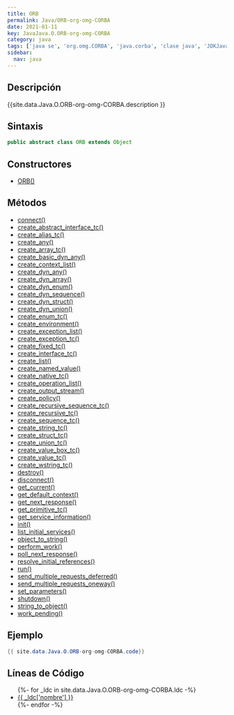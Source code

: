 ```yaml
---
title: ORB
permalink: Java/ORB-org-omg-CORBA
date: 2021-01-11
key: JavaJava.O.ORB-org-omg-CORBA
category: java
tags: ['java se', 'org.omg.CORBA', 'java.corba', 'clase java', 'JDKJava 1.2']
sidebar: 
  nav: java
---
```


## Descripción
{{site.data.Java.O.ORB-org-omg-CORBA.description }}

## Sintaxis
~~~java
public abstract class ORB extends Object
~~~

## Constructores
* [ORB()](/Java/ORB-org-omg-CORBA/ORB/)

## Métodos
* [connect()](/Java/ORB-org-omg-CORBA/connect)
* [create_abstract_interface_tc()](/Java/ORB-org-omg-CORBA/create_abstract_interface_tc)
* [create_alias_tc()](/Java/ORB-org-omg-CORBA/create_alias_tc)
* [create_any()](/Java/ORB-org-omg-CORBA/create_any)
* [create_array_tc()](/Java/ORB-org-omg-CORBA/create_array_tc)
* [create_basic_dyn_any()](/Java/ORB-org-omg-CORBA/create_basic_dyn_any)
* [create_context_list()](/Java/ORB-org-omg-CORBA/create_context_list)
* [create_dyn_any()](/Java/ORB-org-omg-CORBA/create_dyn_any)
* [create_dyn_array()](/Java/ORB-org-omg-CORBA/create_dyn_array)
* [create_dyn_enum()](/Java/ORB-org-omg-CORBA/create_dyn_enum)
* [create_dyn_sequence()](/Java/ORB-org-omg-CORBA/create_dyn_sequence)
* [create_dyn_struct()](/Java/ORB-org-omg-CORBA/create_dyn_struct)
* [create_dyn_union()](/Java/ORB-org-omg-CORBA/create_dyn_union)
* [create_enum_tc()](/Java/ORB-org-omg-CORBA/create_enum_tc)
* [create_environment()](/Java/ORB-org-omg-CORBA/create_environment)
* [create_exception_list()](/Java/ORB-org-omg-CORBA/create_exception_list)
* [create_exception_tc()](/Java/ORB-org-omg-CORBA/create_exception_tc)
* [create_fixed_tc()](/Java/ORB-org-omg-CORBA/create_fixed_tc)
* [create_interface_tc()](/Java/ORB-org-omg-CORBA/create_interface_tc)
* [create_list()](/Java/ORB-org-omg-CORBA/create_list)
* [create_named_value()](/Java/ORB-org-omg-CORBA/create_named_value)
* [create_native_tc()](/Java/ORB-org-omg-CORBA/create_native_tc)
* [create_operation_list()](/Java/ORB-org-omg-CORBA/create_operation_list)
* [create_output_stream()](/Java/ORB-org-omg-CORBA/create_output_stream)
* [create_policy()](/Java/ORB-org-omg-CORBA/create_policy)
* [create_recursive_sequence_tc()](/Java/ORB-org-omg-CORBA/create_recursive_sequence_tc)
* [create_recursive_tc()](/Java/ORB-org-omg-CORBA/create_recursive_tc)
* [create_sequence_tc()](/Java/ORB-org-omg-CORBA/create_sequence_tc)
* [create_string_tc()](/Java/ORB-org-omg-CORBA/create_string_tc)
* [create_struct_tc()](/Java/ORB-org-omg-CORBA/create_struct_tc)
* [create_union_tc()](/Java/ORB-org-omg-CORBA/create_union_tc)
* [create_value_box_tc()](/Java/ORB-org-omg-CORBA/create_value_box_tc)
* [create_value_tc()](/Java/ORB-org-omg-CORBA/create_value_tc)
* [create_wstring_tc()](/Java/ORB-org-omg-CORBA/create_wstring_tc)
* [destroy()](/Java/ORB-org-omg-CORBA/destroy)
* [disconnect()](/Java/ORB-org-omg-CORBA/disconnect)
* [get_current()](/Java/ORB-org-omg-CORBA/get_current)
* [get_default_context()](/Java/ORB-org-omg-CORBA/get_default_context)
* [get_next_response()](/Java/ORB-org-omg-CORBA/get_next_response)
* [get_primitive_tc()](/Java/ORB-org-omg-CORBA/get_primitive_tc)
* [get_service_information()](/Java/ORB-org-omg-CORBA/get_service_information)
* [init()](/Java/ORB-org-omg-CORBA/init)
* [list_initial_services()](/Java/ORB-org-omg-CORBA/list_initial_services)
* [object_to_string()](/Java/ORB-org-omg-CORBA/object_to_string)
* [perform_work()](/Java/ORB-org-omg-CORBA/perform_work)
* [poll_next_response()](/Java/ORB-org-omg-CORBA/poll_next_response)
* [resolve_initial_references()](/Java/ORB-org-omg-CORBA/resolve_initial_references)
* [run()](/Java/ORB-org-omg-CORBA/run)
* [send_multiple_requests_deferred()](/Java/ORB-org-omg-CORBA/send_multiple_requests_deferred)
* [send_multiple_requests_oneway()](/Java/ORB-org-omg-CORBA/send_multiple_requests_oneway)
* [set_parameters()](/Java/ORB-org-omg-CORBA/set_parameters)
* [shutdown()](/Java/ORB-org-omg-CORBA/shutdown)
* [string_to_object()](/Java/ORB-org-omg-CORBA/string_to_object)
* [work_pending()](/Java/ORB-org-omg-CORBA/work_pending)

## Ejemplo
~~~java
{{ site.data.Java.O.ORB-org-omg-CORBA.code}}
~~~

## Líneas de Código
<ul>
{%- for _ldc in site.data.Java.O.ORB-org-omg-CORBA.ldc -%}
   <li>
       <a href="{{_ldc['url'] }}">{{ _ldc['nombre'] }}</a>
   </li>
{%- endfor -%}
</ul>
